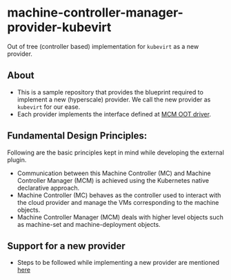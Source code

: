 # machine-controller-manager-provider-kubevirt
Out of tree (controller based) implementation for `kubevirt` as a new provider.

## About
- This is a sample repository that provides the blueprint required to implement a new (hyperscale) provider. We call the new provider as `kubevirt` for our ease.
- Each provider implements the interface defined at [MCM OOT driver](https://github.com/gardener/machine-controller-manager/blob/master/pkg/util/provider/driver/driver.go).

## Fundamental Design Principles:
Following are the basic principles kept in mind while developing the external plugin.
* Communication between this Machine Controller (MC) and Machine Controller Manager (MCM) is achieved using the Kubernetes native declarative approach.
* Machine Controller (MC) behaves as the controller used to interact with the cloud provider and manage the VMs corresponding to the machine objects.
* Machine Controller Manager (MCM) deals with higher level objects such as machine-set and machine-deployment objects.

## Support for a new provider
- Steps to be followed while implementing a new provider are mentioned [here](https://github.com/gardener/machine-controller-manager/blob/master/docs/development/cp_support_new.md)
